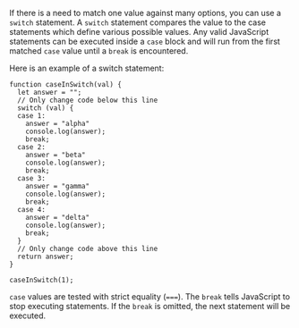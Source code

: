 If there is a need to match one value against many options, you can use a `switch` statement. A `switch` statement compares the value to the case statements which define various possible values. Any valid JavaScript statements can be executed inside a `case` block and will run from the first matched `case` value until a `break` is encountered.

Here is an example of a switch statement:

```
function caseInSwitch(val) {
  let answer = "";
  // Only change code below this line
  switch (val) {
  case 1:
    answer = "alpha"
    console.log(answer);
    break;
  case 2:
    answer = "beta"
    console.log(answer);
    break;
  case 3:
    answer = "gamma"
    console.log(answer);
    break;
  case 4:
    answer = "delta"
    console.log(answer);
    break;
  }
  // Only change code above this line
  return answer;
}

caseInSwitch(1);
```

`case` values are tested with strict equality (`===`). The `break` tells JavaScript to stop executing statements. If the `break` is omitted, the next statement will be executed.